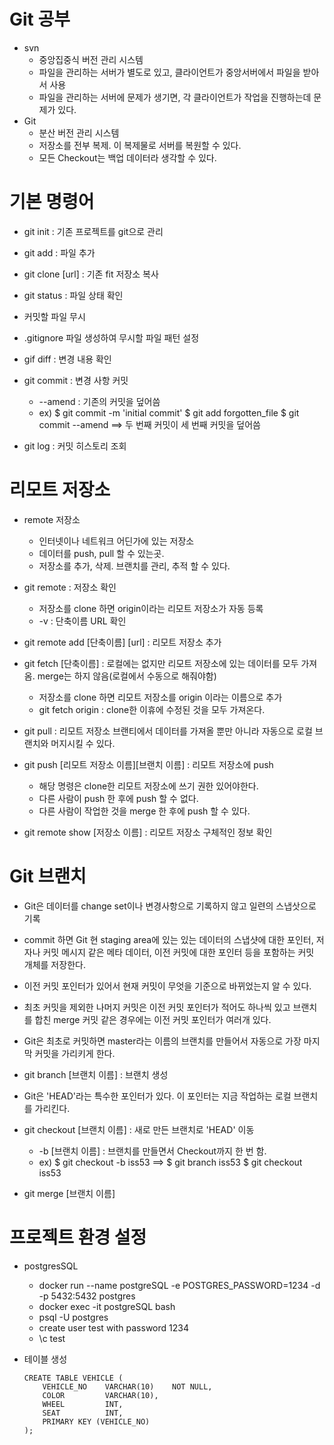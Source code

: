 # Git 공부

* svn
  * 중앙집중식 버전 관리 시스템
  * 파일을 관리하는 서버가 별도로 있고, 클라이언트가 중앙서버에서 파일을 받아서 사용
  * 파일을 관리하는 서버에 문제가 생기면, 각 클라이언트가 작업을 진행하는데 문제가 있다.
* Git 
  * 분산 버전 관리 시스템
  * 저장소를 전부 복제. 이 복제물로 서버를 복원할 수 있다.
  * 모든 Checkout는 백업 데이터라 생각할 수 있다.
 
 
 # 기본 명령어
 
 * git init : 기존 프로젝트를 git으로 관리
 
 * git add : 파일 추가
 
 * git clone [url] : 기존 fit 저장소 복사
 
 * git status : 파일 상태 확인
 
 * 커밋할 파일 무시
  * .gitignore 파일 생성하여 무시할 파일 패턴 설정
  
* gif diff : 변경 내용 확인

* git commit : 변경 사항 커밋
  * --amend : 기존의 커밋을 덮어씀 
  * ex) $ git commit -m 'initial commit' $ git add forgotten_file $ git commit --amend 
   ==> 두 번째 커밋이 세 번째 커밋을 덮어씀 

* git log : 커밋 히스토리 조회



# 리모트 저장소

* remote 저장소
  * 인터넷이나 네트워크 어딘가에 있는 저장소
  * 데이터를 push, pull 할 수 있는곳.
  * 저장소를 추가, 삭제. 브랜치를 관리, 추적 할 수 있다.
    
* git remote : 저장소 확인
  * 저장소를 clone 하면 origin이라는 리모트 저장소가 자동 등록
  * -v : 단축이름 URL 확인
  
* git remote add [단축이름] [url] : 리모트 저장소 추가
* git fetch [단축이름] : 로컬에는 없지만 리모트 저장소에 있는 데이터를 모두 가져옴. merge는 하지 않음(로컬에서 수동으로 해줘야함)
  * 저장소를 clone 하면 리모트 저장소를 origin 이라는 이름으로 추가
  * git fetch origin :  clone한 이휴에 수정된 것을 모두 가져온다.
* git pull : 리모트 저장소 브랜티에서 데이터를 가져올 뿐만 아니라 자동으로 로컬 브랜치와 머지시킬 수 있다.

* git push [리모트 저장소 이름][브랜치 이름] : 리모트 저장소에 push
  * 해당 명령은 clone한 리모트 저장소에 쓰기 권한 있어야한다.
  * 다른 사람이 push 한 후에 push 할 수 없다.
  * 다른 사람이 작업한 것을 merge 한 후에 push 할 수 있다.

* git remote show [저장소 이름] : 리모트 저장소 구체적인 정보 확인


  
# Git 브랜치

* Git은 데이터를 change set이나 변경사항으로 기록하지 않고 일련의 스냅삿으로 기록
* commit 하면 Git 현 staging area에 있는 있는 데이터의 스냅샷에 대한 포인터, 
  저자나 커밋 메시지 같은 메타 데이터, 
  이전 커밋에 대한 포인터 등을 포함하는 커밋 개체를 저장한다.
* 이전 커밋 포인터가 있어서 현재 커밋이 무엇을 기준으로 바뀌었는지 알 수 있다.
* 최초 커밋을 제외한 나머지 커밋은 이전 커밋 포인터가 적어도 하나씩 있고 브랜치를 합친 merge 커밋 같은 경우에는 이전 커밋 포인터가 여러개 있다.

* Git은 최초로 커밋하면 master라는 이름의 브랜치를 만들어서 자동으로 가장 마지막 커밋을 가리키게 한다.

* git branch [브랜치 이름] : 브랜치 생성

* Git은 'HEAD'라는 특수한 포인터가 있다. 이 포인터는 지금 작업하는 로컬 브랜치를 가리킨다.

* git checkout [브랜치 이름] : 새로 만든 브랜치로 'HEAD' 이동
  * -b [브랜치 이름] : 브랜치를 만들면서 Checkout까지 한 번 함.
  * ex) $ git checkout -b iss53 ==> $ git branch iss53   $ git checkout iss53
  
* git merge [브랜치 이름]


# 프로젝트 환경 설정

* postgresSQL
  * docker run --name postgreSQL -e POSTGRES_PASSWORD=1234 -d -p 5432:5432 postgres
  * docker exec -it postgreSQL bash
  * psql -U postgres
  * create user test with password 1234
  * \c test

* 테이블 생성
  ```postgresql
  CREATE TABLE VEHICLE (
      VEHICLE_NO    VARCHAR(10)    NOT NULL,
      COLOR         VARCHAR(10),
      WHEEL         INT,
      SEAT          INT,
      PRIMARY KEY (VEHICLE_NO)
  );
  ```


